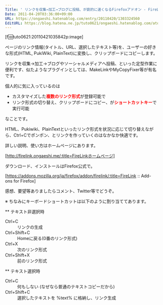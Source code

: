 ```yaml
---
Title: ' リンクを収集→加工→ブログに投稿、が劇的に速くなるFirefoxアドオン - FireLink'
Date: 2011-04-20T03:36:00+09:00
URL: https://ongaeshi.hatenablog.com/entry/20110420/1303324560
EditURL: https://blog.hatena.ne.jp/tuto0621/ongaeshi.hatenablog.com/atom/entry/6435922169449192847
---
```



[f:id:tuto0621:20110421035842p:image]

ページのリンク情報(タイトル、URL、選択したテキスト等)を、ユーザーの好きな形式(HTML, PukiWiki, PlainText)に変換し、クリップボードにコピーします。

リンクを収集→加工→ブログやソーシャルメディアへ投稿、といった定型作業に便利です、似たようなプラグインとしては、MakeLinkやMyCopyFixer等が有名です。

個人的に気に入っているのは

- カスタマイズした<span class="deco" style="font-weight:bold;color:#FF0000;">複数のリンク形式</span>が登録可能で
- リンク形式の切り替え、クリップボードにコピー、が<span class="deco" style="font-weight:bold;color:#FF0000;">ショートカットキー</span>で実行可能

なことです。

HTML、Pukiwiki、PlainTextといったリンク形式を状況に応じて切り替えながら、Ctrl+Cでポンポン、とリンクを作っていくのはなかなか快適です。

詳しい説明、使い方はホームページにあります。

[http://firelink.ongaeshi.me/:title=FireLinkホームページ]

ダウンロード、インストールはFirefox公式で。

[https://addons.mozilla.org/ja/firefox/addon/firelink/:title=FireLink :: Add-ons for Firefox]

感想、要望等ありましたらコメント、Twitter等でどうぞ。

※ ちなみにキーボードショートカットは以下のように割り当ててあります。

** テキスト非選択時
<dl id="dl-shortcuts-normal" class="variables">
  <dt>Ctrl+C</dt>
  <dd>リンクの生成</dd>
  <dt>Ctrl+Shift+C</dt>
  <dd>Homeに戻る(0番のリンク形式)</dd>
  <dt>Ctrl+X</dt>
  <dd>次のリンク形式</dd>
  <dt>Ctrl+Shift+X</dt>
  <dd>前のリンク形式</dd>
</dl>

** テキスト選択時
<dl id="dl-shortcuts-selected" class="variables">
  <dt>Ctrl+C</dt>
  <dd>何もしない (なぜなら普通のテキストコピーだから)</dd>
  <dt>Ctrl+Shift+C</dt>
  <dd>選択したテキストを %text% に格納し、リンク生成</dd>
</dl>
